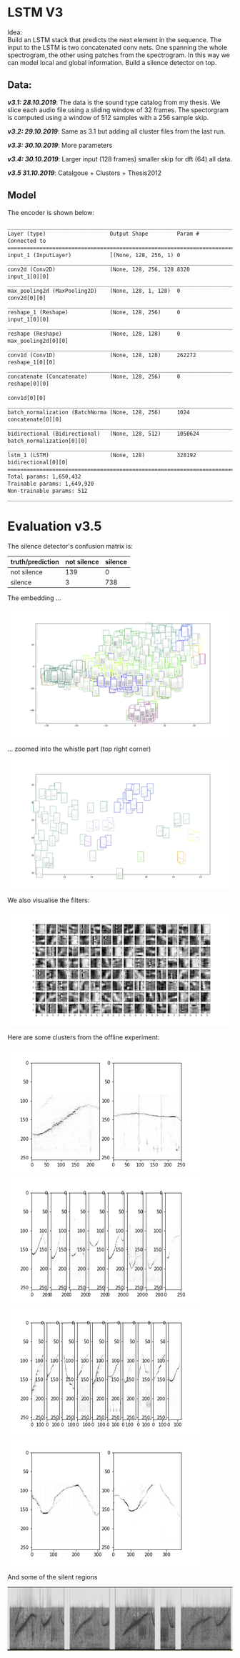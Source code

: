# LSTM V3

Idea:  
 Build an LSTM stack that predicts the next element in the sequence.
 The input to the LSTM is two concatenated conv nets. One spanning
 the whole spectrogram, the other using patches from the spectrogram.
 In this way we can model local and global information.
 Build a silence detector on top. 

## Data:

***v3.1: 28.10.2019***: 
The data is the sound type catalog from my thesis. We slice each
audio file using a sliding window of 32 frames. The spectorgram is
computed using a window of 512 samples with a 256 sample skip.

***v3.2: 29.10.2019***:
Same as 3.1 but adding all cluster files from the last run.

***v3.3: 30.10.2019***:
More parameters

***v3.4: 30.10.2019***:
Larger input (128 frames) smaller skip for dft (64) all data.

***v3.5 31.10.2019***:
Catalgoue + Clusters + Thesis2012

## Model
The encoder is shown below:

```
__________________________________________________________________________________________________
Layer (type)                    Output Shape         Param #     Connected to                     
==================================================================================================
input_1 (InputLayer)            [(None, 128, 256, 1) 0                                            
__________________________________________________________________________________________________
conv2d (Conv2D)                 (None, 128, 256, 128 8320        input_1[0][0]                    
__________________________________________________________________________________________________
max_pooling2d (MaxPooling2D)    (None, 128, 1, 128)  0           conv2d[0][0]                     
__________________________________________________________________________________________________
reshape_1 (Reshape)             (None, 128, 256)     0           input_1[0][0]                    
__________________________________________________________________________________________________
reshape (Reshape)               (None, 128, 128)     0           max_pooling2d[0][0]              
__________________________________________________________________________________________________
conv1d (Conv1D)                 (None, 128, 128)     262272      reshape_1[0][0]                  
__________________________________________________________________________________________________
concatenate (Concatenate)       (None, 128, 256)     0           reshape[0][0]                    
                                                                 conv1d[0][0]                     
__________________________________________________________________________________________________
batch_normalization (BatchNorma (None, 128, 256)     1024        concatenate[0][0]                
__________________________________________________________________________________________________
bidirectional (Bidirectional)   (None, 128, 512)     1050624     batch_normalization[0][0]        
__________________________________________________________________________________________________
lstm_1 (LSTM)                   (None, 128)          328192      bidirectional[0][0]              
==================================================================================================
Total params: 1,650,432
Trainable params: 1,649,920
Non-trainable params: 512
__________________________________________________________________________________________________
```

# Evaluation v3.5

The silence detector's confusion matrix is:

|truth/prediction|not silence|silence|
|:---|:---|:---|
|not silence|139|0|
|silence|3|738|

 
The embedding ... 

![embedding](images/embedding.png)

... zoomed into the whistle part (top right corner)

![embedding](images/embedding_zoom.png)

We also visualise the filters:

![embedding](images/filters.png)

Here are some clusters from the offline experiment:

![embedding](images/0.png)
![embedding](images/1.png)
![embedding](images/3.png)
![embedding](images/4.png)

And some of the silent regions

![embedding](images/silent.png)


